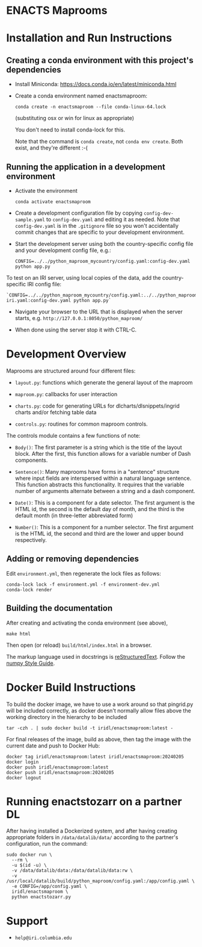 # ENACTS Maprooms

# Installation and Run Instructions

## Creating a conda environment with this project's dependencies

* Install Miniconda: https://docs.conda.io/en/latest/miniconda.html

* Create a conda environment named enactsmaproom:

    ```
    conda create -n enactsmaproom --file conda-linux-64.lock
    ```
    (substituting osx or win for linux as appropriate)

    You don't need to install conda-lock for this.

    Note that the command is `conda create`, not `conda env create`. Both exist, and they're different :-(

## Running the application in a development environment

* Activate the environment

    `conda activate enactsmaproom`

* Create a development configuration file by copying `config-dev-sample.yaml` to `config-dev.yaml` and editing it as needed. Note that `config-dev.yaml` is in the `.gitignore` file so you won't accidentally commit changes that are specific to your development environment.

* Start the development server using both the country-specific config file and your development config file, e.g.:

    `CONFIG=../../python_maproom_mycountry/config.yaml:config-dev.yaml python app.py`

To test on an IRI server, using local copies of the data, add the country-specific IRI config file:

    `CONFIG=../../python_maproom_mycountry/config.yaml:../../python_maproom_mycountry/config-iri.yaml:config-dev.yaml python app.py`

* Navigate your browser to the URL that is displayed when the server starts, e.g. `http://127.0.0.1:8050/python_maproom/`

* When done using the server stop it with CTRL-C.

# Development Overview

Maprooms are structured around four different files:

* `layout.py`: functions which generate the general layout of the maproom

* `maproom.py`: callbacks for user interaction

* `charts.py`: code for generating URLs for dlcharts/dlsnippets/ingrid charts and/or fetching table data

* `controls.py`: routines for common maproom controls.

The controls module contains a few functions of note:

* `Body()`: The first parameter is a string which is the title of the layout block.
   After the first, this function allows for a variable number of Dash components.

* `Sentence()`: Many maprooms have forms in a "sentence" structure where input fields are interspersed
  within a natural language sentence. This function abstracts this functionality. It requires that
  the variable number of arguments alternate between a string and a dash component.

* `Date()`: This is a component for a date selector. The first argument is the HTML id,
  the second is the default day of month, and the third is the default month (in three-letter abbreviated form)

* `Number()`: This is a component for a number selector. The first argument is the HTML id,
   the second and third are the lower and upper bound respectively.


## Adding or removing dependencies

Edit `environment.yml`, then regenerate the lock files as follows:
```
conda-lock lock -f environment.yml -f environment-dev.yml
conda-lock render
```



## Building the documentation

After creating and activating the conda environment (see above),

    make html

Then open (or reload) `build/html/index.html` in a browser.

The markup language used in docstrings is [reStructuredText](https://www.sphinx-doc.org/en/master/usage/restructuredtext/basics.html). Follow the [numpy Style Guide](https://numpydoc.readthedocs.io/en/latest/format.html).


# Docker Build Instructions

To build the docker image, we have to use a work around so that pingrid.py will be included correctly, as
docker doesn't normally allow files above the working directory in the hierarchy to be included

    tar -czh . | sudo docker build -t iridl/enactsmaproom:latest -

For final releases of the image, build as above, then tag the image with the current date and push to Docker Hub:

    docker tag iridl/enactsmaproom:latest iridl/enactsmaproom:20240205
    docker login
    docker push iridl/enactsmaproom:latest
    docker push iridl/enactsmaproom:20240205
    docker logout

# Running enactstozarr on a partner DL

After having installed a Dockerized system, and after having creating appropriate folders in `/data/datalib/data/` according to the partner's configuration, run the command:

    sudo docker run \
      --rm \
      -u $(id -u) \
      -v /data/datalib/data:/data/datalib/data:rw \
      -v /usr/local/datalib/build/python_maproom/config.yaml:/app/config.yaml \
      -e CONFIG=/app/config.yaml \
      iridl/enactsmaproom \
      python enactstozarr.py


# Support

* `help@iri.columbia.edu`
